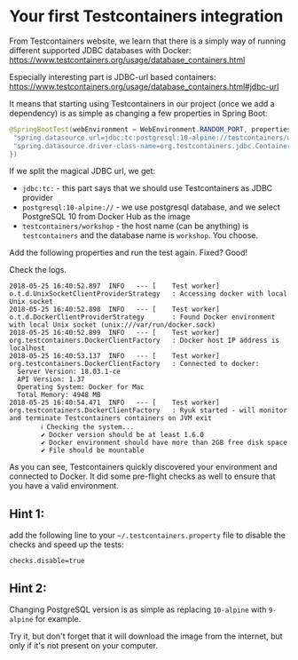 # Your first Testcontainers integration

From Testcontainers website, we learn that there is a simply way of running different supported JDBC databases with Docker:  
https://www.testcontainers.org/usage/database_containers.html

Especially interesting part is JDBC-url based containers:  
https://www.testcontainers.org/usage/database_containers.html#jdbc-url

It means that starting using Testcontainers in our project (once we add a dependency) is as simple as changing a few properties in Spring Boot:
```java
@SpringBootTest(webEnvironment = WebEnvironment.RANDOM_PORT, properties = {
 "spring.datasource.url=jdbc:tc:postgresql:10-alpine://testcontainers/workshop",
 "spring.datasource.driver-class-name=org.testcontainers.jdbc.ContainerDatabaseDriver"
})
```

If we split the magical JDBC url, we get:
- `jdbc:tc:` - this part says that we should use Testcontainers as JDBC provider
- `postgresql:10-alpine://` - we use postgresql database, and we select PostgreSQL 10 from Docker Hub as the image
- `testcontainers/workshop` - the host name (can be anything) is `testcontainers` and the database name is `workshop`. You choose.

Add the following properties and run the test again. Fixed? Good!

Check the logs.
```
2018-05-25 16:40:52.897  INFO   --- [    Test worker] o.t.d.UnixSocketClientProviderStrategy   : Accessing docker with local Unix socket
2018-05-25 16:40:52.898  INFO   --- [    Test worker] o.t.d.DockerClientProviderStrategy       : Found Docker environment with local Unix socket (unix:///var/run/docker.sock)
2018-05-25 16:40:52.899  INFO   --- [    Test worker] org.testcontainers.DockerClientFactory   : Docker host IP address is localhost
2018-05-25 16:40:53.137  INFO   --- [    Test worker] org.testcontainers.DockerClientFactory   : Connected to docker: 
  Server Version: 18.03.1-ce
  API Version: 1.37
  Operating System: Docker for Mac
  Total Memory: 4948 MB
2018-05-25 16:40:54.471  INFO   --- [    Test worker] org.testcontainers.DockerClientFactory   : Ryuk started - will monitor and terminate Testcontainers containers on JVM exit
        ℹ︎ Checking the system...
        ✔ Docker version should be at least 1.6.0
        ✔ Docker environment should have more than 2GB free disk space
        ✔ File should be mountable
```

As you can see, Testcontainers quickly discovered your environment and connected to Docker. It did some pre-flight checks as well to ensure that you have a valid environment.

## Hint 1:
add the following line to your `~/.testcontainers.property` file to disable the checks and speed up the tests:
```
checks.disable=true
```

## Hint 2:
Changing PostgreSQL version is as simple as replacing `10-alpine` with `9-alpine` for example. 

Try it, but don't forget that it will download the image from the internet, but only if it's not present on your computer.
